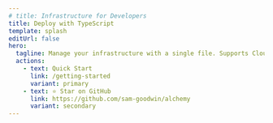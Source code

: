 ```yaml
---
# title: Infrastructure for Developers
title: Deploy with TypeScript
template: splash
editUrl: false
hero:
  tagline: Manage your infrastructure with a single file. Supports Cloudflare, AWS, and more. 
  actions:
    - text: Quick Start
      link: /getting-started
      variant: primary
    - text: ⭐ Star on GitHub
      link: https://github.com/sam-goodwin/alchemy
      variant: secondary 
---
```


